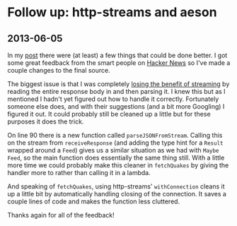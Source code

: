 # Follow up: http-streams and aeson

## 2013-06-05

In my [post](./writing/http-streams-and-aeson.md) there
were (at least) a few things that could be done better. I got some
great feedback from the smart people on [Hacker
News](https://news.ycombinator.com/item?id=5801438) so I've made a couple changes to the final source.

The biggest issue is that I was completely [losing the benefit of
streaming](https://news.ycombinator.com/item?id=5803731) by reading
the entire response body in and then parsing it. I knew this but as I
mentioned I hadn't yet figured out how to handle it
correctly. Fortunately someone else does, and with their suggestions
(and a bit more Googling) I figured it out. It could probably still be
cleaned up a little but for these purposes it does the trick.

<script src="https://gist.github.com/joshrotenberg/5666409.js?file=HTTPStreamsAeson3.hs"> </script>

On line 90 there is a new function called
`parseJSONFromStream`. Calling this on the stream from
`receiveResponse` (and adding the type hint for a
`Result` wrapped around a `Feed`) gives us a
similar situation as we had with `Maybe Feed`, so the main
function does essentially the same thing still. With a little more time
we could probably make this cleaner in `fetchQuakes` by
giving the handler more to rather than calling it in a lambda.

And speaking of `fetchQuakes`, using http-streams'
`withConnection` cleans it up a little bit by
automatically handling closing of the connection. It saves a couple
lines of code and makes the function less cluttered.

Thanks again for all of the feedback!
